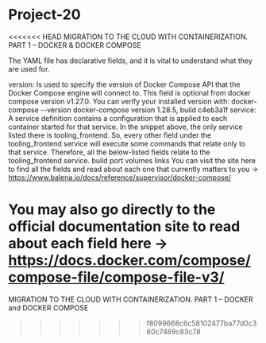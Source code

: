 # Project-20
<<<<<<< HEAD
MIGRATION TO THE СLOUD WITH CONTAINERIZATION. PART 1 – DOCKER & DOCKER COMPOSE

The YAML file has declarative fields, and it is vital to understand what they are used for.

version: Is used to specify the version of Docker Compose API that the Docker Compose engine will connect to. This field is optional from docker compose version v1.27.0. You can verify your installed version with:
docker-compose --version
docker-compose version 1.28.5, build c4eb3a1f
service: A service definition contains a configuration that is applied to each container started for that service. In the snippet above, the only service listed there is tooling_frontend. So, every other field under the tooling_frontend service will execute some commands that relate only to that service. Therefore, all the below-listed fields relate to the tooling_frontend service.
build
port
volumes
links
You can visit the site here to find all the fields and read about each one that currently matters to you -> https://www.balena.io/docs/reference/supervisor/docker-compose/

You may also go directly to the official documentation site to read about each field here -> https://docs.docker.com/compose/compose-file/compose-file-v3/
=======
MIGRATION TO THE СLOUD WITH CONTAINERIZATION. PART 1 – DOCKER and DOCKER COMPOSE
>>>>>>> f8099668c6c58102477ba77d0c360c7469c83c78
